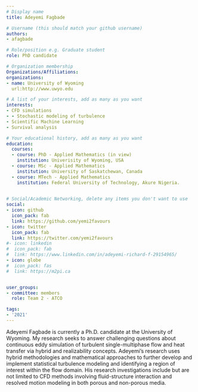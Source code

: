 ```yaml
---
# Display name
title: Adeyemi Fagbade

# Username (this should match your github username)
authors:
- afagbade

# Role/position e.g. Graduate student
role: PhD candidate

# Organization membership
Organizations/Affiliations:
organizations:
- name: University of Wyoming
  url:http://www.uwyo.edu

# A list of your interests, add as many as you want
interests:
- CFD simulations
- - Stochastic modeling of turbulence
- Scientific Machine Learning
- Survival analysis

# Your educational history, add as many as you want
education:
  courses:
  - course: PhD - Applied Mathematics (in view)
    institution: Univerisity of Wyoming, USA
  - course: MSc - Applied Mathematics
    institution: University of Saskatchewan, Canada
  - course: MTech - Applied Mathematics
    institution: Federal University of Technology, Akure Nigeria.
    

# Social/Academic Networking, delete any items you don't want to use
social:
- icon: github
  icon_pack: fab
  link: https://github.com/yemi2favours
- icon: twitter
  icon_pack: fab
  link: https://twitter.com/yemi2favours
#- icon: linkedin
#  icon_pack: fab
#  link: https://www.linkedin.com/in/adeyemi-richard-f-29154965/
- icon: globe
#  icon_pack: fas
#  link: https://m2pi.ca


user_groups:
- committee: members
  role: Team 2 - ATCO 

tags:
- '2021'
---
```

Adeyemi Fagbade is currently a Ph.D. candidate at the University of Wyoming. 
My research seeks to answer challenging questions about continuous eddy simulation of turbulent single-multiphase flow and heat transfer via hybrid and realizability concepts.
Adeyemi’s research uses hybrid methodologies and mathematical approaches to further develop and implement statistical turbulence modeling and
identifying a region of interest within the flow domain. His research investigations include but are not limited to CFD methods involving fluid-structure
interaction and resolved motion modeling in both porous and non-porous media.
